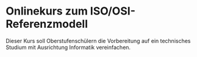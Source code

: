 # Onlinekurs zum ISO/OSI-Referenzmodell

Dieser Kurs soll Oberstufenschülern die Vorbereitung auf ein technisches Studium mit Ausrichtung
Informatik vereinfachen.
